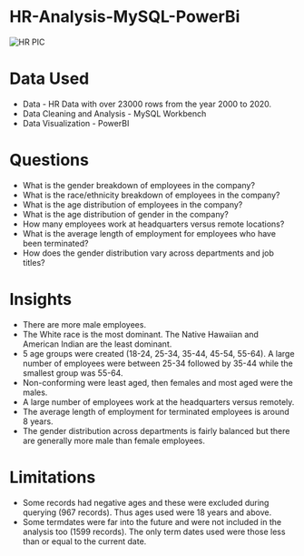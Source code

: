 # HR-Analysis-MySQL-PowerBi

![HR PIC](https://github.com/JaneNnyawira/HR-Analysis-MySQL-PowerBi/assets/134518125/a226385e-1421-4b3f-aac5-7166d522bc80)


# Data Used
* Data - HR Data with over 23000 rows from the year 2000 to 2020.
* Data Cleaning and Analysis - MySQL Workbench
* Data Visualization - PowerBI

# Questions
* What is the gender breakdown of employees in the company?
* What is the race/ethnicity breakdown of employees in the company?
* What is the age distribution of employees in the company?
* What is the age distribution of gender in the company?
* How many employees work at headquarters versus remote locations?
* What is the average length of employment for employees who have been terminated?
* How does the gender distribution vary across departments and job titles?

# Insights
* There are more male employees.
* The White race is the most dominant. The Native Hawaiian and American Indian are the least dominant.
* 5 age groups were created (18-24, 25-34, 35-44, 45-54, 55-64). A large number of employees were between 25-34 followed by 35-44 while the smallest group was 55-64.
* Non-conforming were least aged, then females and most aged were the males.
* A large number of employees work at the headquarters versus remotely.
* The average length of employment for terminated employees is around 8 years.
* The gender distribution across departments is fairly balanced but there are generally more male than female employees.

# Limitations
* Some records had negative ages and these were excluded during querying (967 records). Thus ages used were 18 years and above.
* Some termdates were far into the future and were not included in the analysis too (1599 records). The only term dates used were those less than or equal to the current date.
  

